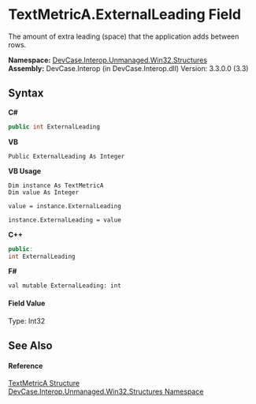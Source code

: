 # TextMetricA.ExternalLeading Field
 

The amount of extra leading (space) that the application adds between rows.

**Namespace:**&nbsp;<a href="N_DevCase_Interop_Unmanaged_Win32_Structures">DevCase.Interop.Unmanaged.Win32.Structures</a><br />**Assembly:**&nbsp;DevCase.Interop (in DevCase.Interop.dll) Version: 3.3.0.0 (3.3)

## Syntax

**C#**<br />
``` C#
public int ExternalLeading
```

**VB**<br />
``` VB
Public ExternalLeading As Integer
```

**VB Usage**<br />
``` VB Usage
Dim instance As TextMetricA
Dim value As Integer

value = instance.ExternalLeading

instance.ExternalLeading = value
```

**C++**<br />
``` C++
public:
int ExternalLeading
```

**F#**<br />
``` F#
val mutable ExternalLeading: int
```


#### Field Value
Type: Int32

## See Also


#### Reference
<a href="T_DevCase_Interop_Unmanaged_Win32_Structures_TextMetricA">TextMetricA Structure</a><br /><a href="N_DevCase_Interop_Unmanaged_Win32_Structures">DevCase.Interop.Unmanaged.Win32.Structures Namespace</a><br />